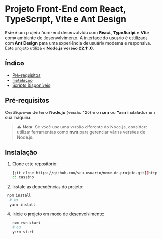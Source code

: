 # Projeto Front-End com React, TypeScript, Vite e Ant Design


Este é um projeto front-end desenvolvido com **React**, **TypeScript** e **Vite** como ambiente de desenvolvimento. A interface do usuário é estilizada com **Ant Design** para uma experiência de usuário moderna e responsiva. Este projeto utiliza o **Node.js versão 22.11.0**.

## Índice

- [Pré-requisitos](#pré-requisitos)
- [Instalação](#instalação)
- [Scripts Disponíveis](#scripts-disponíveis)

## Pré-requisitos

Certifique-se de ter o **Node.js** (versão ^20) e o **npm** ou **Yarn** instalados em sua máquina.


> ⚠️ **Nota**: Se você usa uma versão diferente do Node.js, considere utilizar ferramentas como **nvm** para gerenciar várias versões de Node.js.

## Instalação

1. Clone este repositório:

   ```bash
   [git clone https://github.com/seu-usuario/nome-do-projeto.git](https://github.com/ffelipebogo/cassino.git)
   cd cassino
   ```
2. Instale as dependências do projeto:
  ```bash
   npm install
	# ou
	yarn install
   ```
4. Inicie o projeto em modo de desenvolvimento:
 	```bash	
 	npm run start
	# ou
	yarn start
   ```

